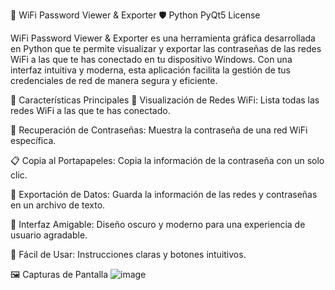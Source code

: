 📶 WiFi Password Viewer & Exporter 🛡️
Python
PyQt5
License

WiFi Password Viewer & Exporter es una herramienta gráfica desarrollada en Python que te permite visualizar y exportar las contraseñas de las redes WiFi a las que te has conectado en tu dispositivo Windows. Con una interfaz intuitiva y moderna, esta aplicación facilita la gestión de tus credenciales de red de manera segura y eficiente.

🌟 Características Principales
📶 Visualización de Redes WiFi: Lista todas las redes WiFi a las que te has conectado.

🔑 Recuperación de Contraseñas: Muestra la contraseña de una red WiFi específica.

📋 Copia al Portapapeles: Copia la información de la contraseña con un solo clic.

💾 Exportación de Datos: Guarda la información de las redes y contraseñas en un archivo de texto.

🎨 Interfaz Amigable: Diseño oscuro y moderno para una experiencia de usuario agradable.

🚀 Fácil de Usar: Instrucciones claras y botones intuitivos.

🖼️ Capturas de Pantalla
![image](https://github.com/user-attachments/assets/d4dd10cb-2368-4d34-bac2-87aa9f8a940a)
